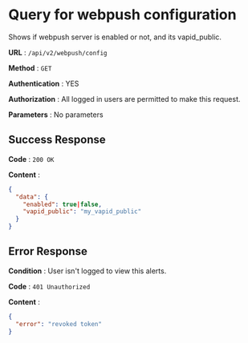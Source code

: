 <!-- Copyright (c) 2014 - 2023 UNICEF. All rights reserved. -->

# Query for webpush configuration

Shows if webpush server is enabled or not, and its vapid_public.

**URL** : `/api/v2/webpush/config`

**Method** : `GET`

**Authentication** : YES

**Authorization** : All logged in users are permitted to make this request.

**Parameters** : No parameters

## Success Response

**Code** : `200 OK`

**Content** :

```json
{
  "data": {
    "enabled": true|false,
    "vapid_public": "my_vapid_public"
  }
}
```
## Error Response

**Condition** : User isn't logged to view this alerts.

**Code** : `401 Unauthorized`

**Content** :

```json
{
  "error": "revoked token"
}
```
